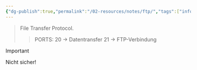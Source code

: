 ```yaml
---
{"dg-publish":true,"permalink":"/02-resources/notes/ftp/","tags":["informatik/netzwerk/protokoll"],"noteIcon":"","updated":"2025-09-10T16:35:16.000+02:00"}
---
```


> File Transfer Protocol.
>> PORTS: 20 -> Datentransfer
> > 	   21 -> FTP-Verbindung

>[!important] 
>Nicht sicher!

